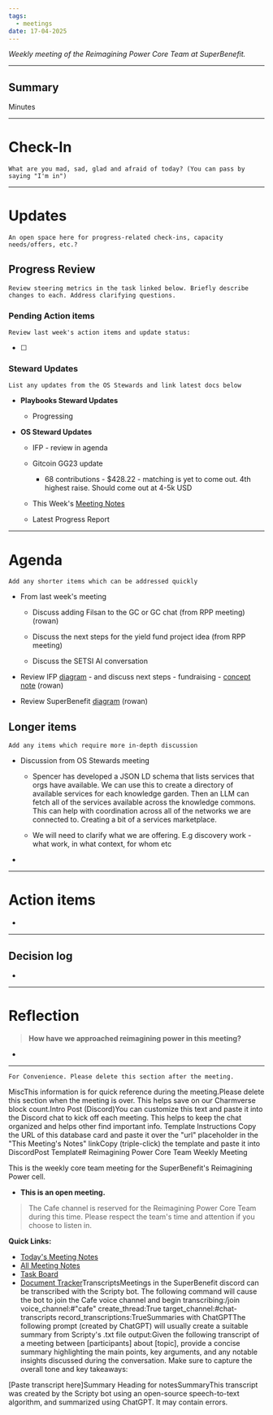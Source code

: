 ```yaml
---
tags:
  - meetings
date: 17-04-2025
---
```

_Weekly meeting of the Reimagining Power Core Team at SuperBenefit._

---

## Summary

Minutes 

---

# Check-In

`What are you mad, sad, glad and afraid of today? (You can pass by saying "I'm in")`

---

# Updates

`An open space here for progress-related check-ins, capacity needs/offers, etc.?`

## Progress Review

`Review steering metrics in the task linked below. Briefly describe changes to each. Address clarifying questions.`

   

### Pending Action items

`Review last week's action items and update status:`

- [ ]  

### Steward Updates

`List any updates from the OS Stewards and link latest docs below`

- **Playbooks Steward Updates**

  - Progressing

- **OS Steward Updates**

  - IFP - review in agenda

  - Gitcoin GG23 update

    - 68 contributions - $428.22 - matching is yet to come out. 4th highest raise. Should come out at 4-5k USD

  - This Week's [Meeting Notes](https://app.charmverse.io/superbenefit/os-stewards-meeting-35-15-4-25-21228105673980524)

  - Latest Progress Report

---

# Agenda

`Add any shorter items which can be addressed quickly`

- From last week's meeting 

  - Discuss adding Filsan to the GC or GC chat (from RPP meeting) (rowan)

  - Discuss the next steps for the yield fund project idea (from RPP meeting) 

  - Discuss the SETSI AI conversation 

- Review IFP [diagram](https://www.figma.com/board/ct2DHgl4NjNEyqOadB13ml/Reimagining-Power---Project-Planning?node-id=0-1&t=ZYr6TENCupV8rlD1-1) - and discuss next steps - fundraising - [concept note](https://app.charmverse.io/superbenefit/infinite-front-porch-concept-note-8671287658579254) (rowan)

- Review SuperBenefit [diagram](https://www.figma.com/board/ct2DHgl4NjNEyqOadB13ml/Reimagining-Power---Project-Planning?node-id=0-1&t=ZYr6TENCupV8rlD1-1) (rowan)

## Longer items

`Add any items which require more in-depth discussion`

- Discussion from OS Stewards meeting 

  - Spencer has developed a JSON LD schema that lists services that orgs have available. We can use this to create a directory of available services for each knowledge garden. Then an LLM can fetch all of the services available across the knowledge commons. This can help with coordination across all of the networks we are connected to. Creating a bit of a services marketplace. 

  - We will need to clarify what we are offering. E.g discovery work - what work, in what context, for whom etc

- 

---

# Action items

- 

---

## Decision log

-    

---

# Reflection 

> **How have we approached reimagining power in this meeting?**

-  

---

`For Convenience. Please delete this section after the meeting.`

MiscThis information is for quick reference during the meeting.Please delete this section when the meeting is over. This helps save on our Charmverse block count.Intro Post (Discord)You can customize this text and paste it into the Discord chat to kick off each meeting. This helps to keep the chat organized and helps other find important info. Template Instructions Copy the URL of this database card and paste it over the "url" placeholder in the "This Meeting's Notes" linkCopy (triple-click) the template and paste it into DiscordPost Template# Reimagining Power Core Team Weekly Meeting

This is the weekly core team meeting for the SuperBenefit's Reimagining Power cell.

- __This is an **open** meeting.__  
> The Cafe channel is reserved for the Reimagining Power Core Team during this time. Please respect the team's time and attention if you choose to listen in.

**Quick Links:**
- [Today's Meeting Notes](url)  
- [All Meeting Notes](https://app.charmverse.io/superbenefit/meeting-notes-reimagining-power-9995214806368862)  
- [Task Board](https://app.charmverse.io/superbenefit/task-board-reimagining-power-18270894134568505)
- [Document Tracker](https://app.charmverse.io/superbenefit/documents-reimagining-power-8236079332321762)TranscriptsMeetings in the SuperBenefit discord can be transcribed with the Scripty bot. The following command will cause the bot to join the Cafe voice channel and begin transcribing:/join voice_channel:#"cafe" create_thread:True target_channel:#chat-transcripts record_transcriptions:TrueSummaries with ChatGPTThe following prompt (created by ChatGPT) will usually create a suitable summary from Scripty's .txt file output:Given the following transcript of a meeting between [participants] about [topic], provide a concise summary highlighting the main points, key arguments, and any notable insights discussed during the conversation. Make sure to capture the overall tone and key takeaways:

[Paste transcript here]Summary Heading for notesSummaryThis transcript was created by the Scripty bot using an open-source speech-to-text algorithm, and summarized using ChatGPT. It may contain errors.<Paste summary here>

# 